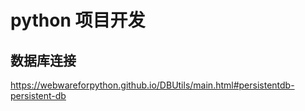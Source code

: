 # python 项目开发



## 数据库连接
https://webwareforpython.github.io/DBUtils/main.html#persistentdb-persistent-db